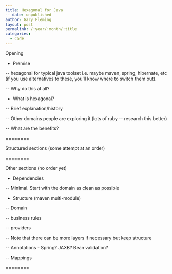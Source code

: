 ```yaml
---
title: Hexagonal for Java
-- date: unpublished
author: Gary Fleming
layout: post
permalink: /:year/:month/:title
categories:
  - Code
---
```


Opening

- Premise

-- hexagonal for typical java toolset i.e. maybe maven, spring, hibernate, etc (if you use alternatives to these, you'll know where to switch them out).

-- Why do this at all?

- What is hexagonal?

-- Brief explanation/history

-- Other domains people are exploring it (lots of ruby -- research this better)

-- What are the benefits?

========

Structured sections (some attempt at an order)

========

Other sections (no order yet)

- Dependencies

-- Minimal. Start with the domain as clean as possible

- Structure (maven multi-module)

-- Domain

-- business rules

-- providers

-- Note that there can be more layers if necessary but keep structure

-- Annotations - Spring? JAXB? Bean validation?

-- Mappings

========